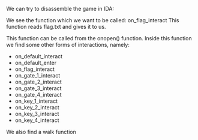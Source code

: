 We can try to disassemble the game in IDA:

We see the function which we want to be called: on_flag_interact
This function reads flag.txt and gives it to us.

This function can be called from the onopen() function.
Inside this function we find some other forms of interactions, namely:
- on_default_interact
- on_default_enter
- on_flag_interact
- on_gate_1_interact
- on_gate_2_interact
- on_gate_3_interact
- on_gate_4_interact
- on_key_1_interact
- on_key_2_interact
- on_key_3_interact
- on_key_4_interact

We also find a walk function